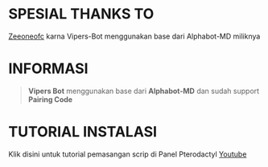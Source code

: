 # SPESIAL THANKS TO
[Zeeoneofc](https://github.com/zeeoneofficial/Alphabot-Md?tab=readme-ov-file#information) karna Vipers-Bot menggunakan base dari Alphabot-MD miliknya

# INFORMASI
> **Vipers Bot** menggunakan base dari **Alphabot-MD** dan sudah support **Pairing Code**

# TUTORIAL INSTALASI
Klik disini untuk tutorial pemasangan scrip di Panel Pterodactyl [Youtube](https://youtu.be/hyt7FECIE9g?si=fdBUqgYxt7hAPVLe)
